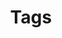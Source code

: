 ---
title: "Tags"
description: "Topics covered and methods used in my research papers and projects."
layout: "terms"
---